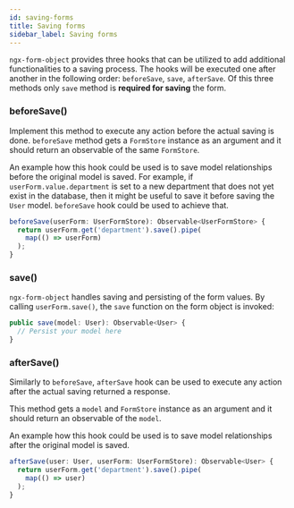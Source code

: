 ```yaml
---
id: saving-forms
title: Saving forms
sidebar_label: Saving forms
---
```


`ngx-form-object` provides three hooks that can be utilized to add additional functionalities to a saving process. The hooks will be executed one after another in the following order: `beforeSave`, `save`, `afterSave`. Of this three methods only `save` method is <b>required for saving</b> the form.

### beforeSave()
Implement this method to execute any action before the actual saving is done. `beforeSave` method gets a `FormStore` instance as an argument and it should return an observable of the same `FormStore`.

An example how this hook could  be used is to save model relationships before the original model is saved.
For example, if `userForm.value.department` is set to a new department that does not yet exist in the database, then it might be useful to save it before saving the `User` model. `beforeSave` hook could be used to achieve that.

```ts title="user.form-object.ts"
beforeSave(userForm: UserFormStore): Observable<UserFormStore> {
  return userForm.get('department').save().pipe(
    map(() => userForm)
  );
}
```

### save()

`ngx-form-object` handles saving and persisting of the form values. By calling `userForm.save()`, the `save` function on the form object is invoked:

```ts title="user.form-object.ts"
public save(model: User): Observable<User> {
  // Persist your model here
}
```

### afterSave()
Similarly to `beforeSave`, `afterSave` hook can be used to execute any action after the actual saving returned a response.

This method gets a `model` and `FormStore` instance as an argument and it should return an observable of the `model`.

An example how this hook could be used is to save model relationships after the original model is saved.

```ts title="user.form-object.ts"
afterSave(user: User, userForm: UserFormStore): Observable<User> {
  return userForm.get('department').save().pipe(
    map(() => user)
  );
}
```
